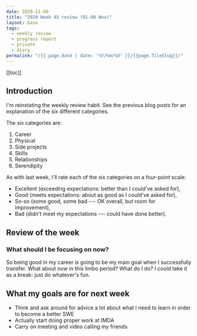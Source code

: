```yaml
---
date: 2020-11-08
title: "2020 Week 45 review (01-08 Nov)"
layout: base
tags:
  - weekly review
  - progress report
  - private
  - diary
permalink: "/{{ page.date | date: '%Y/%m/%d' }}/{{page.fileSlug}}/" 
---
```


<div class = "toc">

[[toc]]

</div>

## Introduction

I'm reinstating the weekly review habit. See the previous blog posts for
an explanation of the six different categories.

The six categories are:

1. Career
2. Physical
3. Side projects
4. Skills
5. Relationships
6. Serendipity

As with last week, I'll rate each of the six categories on a four-point scale:

- Excellent (exceeding expectations: better than I could've asked
  for),
- Good (meets expectations: about as good as I could've asked for),
- So-so (some good, some bad --- OK overall, but room for
  improvement),
- Bad (didn't meet my expectations --- could have done better).

## Review of the week


### What should I be focusing on now?

So being good in my career is going to be my main goal
when I successfully transfer.
What about now in this limbo period?
What do I do? I could take it as a break:
just do whatever's fun.

## What my goals are for next week

- Think and ask around for advice a lot
  about what I need to learn in order to become a better SWE
- Actually start doing proper work at IMDA
- Carry on meeting and video calling my friends
